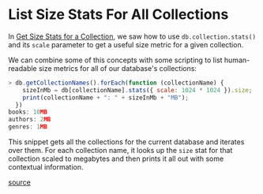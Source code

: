 # List Size Stats For All Collections

In [Get Size Stats for a Collection](get-size-stats-for-a-collection.md), we saw how to use `db.collection.stats()` and its `scale` parameter to get a useful size metric for a given collection.

We can combine some of this concepts with some scripting to list human-readable size metrics for all of our database's collections:

```javascript
> db.getCollectionNames().forEach(function (collectionName) {
    sizeInMb = db[collectionName].stats({ scale: 1024 * 1024 }).size;
    print(collectionName + ": " + sizeInMb + "MB");
  })
books: 10MB
authors: 2MB
genres: 1MB
```

This snippet gets all the collections for the current database and iterates over them. For each collection name, it looks up the `size` stat for that collection scaled to megabytes and then prints it all out with some contextual information.

[source](https://docs.mongodb.com/manual/faq/storage/#data-storage-diagnostics)
